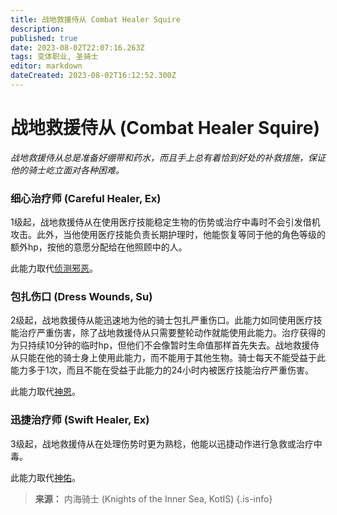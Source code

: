 ```yaml
---
title: 战地救援侍从 Combat Healer Squire
description: 
published: true
date: 2023-08-02T22:07:16.263Z
tags: 变体职业, 圣骑士
editor: markdown
dateCreated: 2023-08-02T16:12:52.300Z
---
```


# 战地救援侍从 (Combat Healer Squire)
*战地救援侍从总是准备好绷带和药水，而且手上总有着恰到好处的补救措施，保证他的骑士屹立面对各种困难。*

### 细心治疗师 (Careful Healer, Ex)
1级起，战地救援侍从在使用医疗技能稳定生物的伤势或治疗中毒时不会引发借机攻击。此外，当他使用医疗技能负责长期护理时，他能恢复等同于他的角色等级的额外hp，按他的意愿分配给在他照顾中的人。

此能力取代[侦测邪恶](/圣骑士#侦测邪恶-detect-evil-sp)。

### 包扎伤口 (Dress Wounds, Su)
2级起，战地救援侍从能迅速地为他的骑士包扎严重伤口。此能力如同使用医疗技能治疗严重伤害，除了战地救援侍从只需要整轮动作就能使用此能力。治疗获得的为只持续10分钟的临时hp，但他们不会像暂时生命值那样首先失去。战地救援侍从只能在他的骑士身上使用此能力，而不能用于其他生物。骑士每天不能受益于此能力多于1次，而且不能在受益于此能力的24小时内被医疗技能治疗严重伤害。

此能力取代[神恩](/圣骑士#神恩-divine-grace-su)。

### 迅捷治疗师 (Swift Healer, Ex)
3级起，战地救援侍从在处理伤势时更为熟稔，他能以迅捷动作进行急救或治疗中毒。

此能力取代[神佑](/圣骑士#神佑-divine-health-ex)。

> **来源：** 内海骑士 (Knights of the Inner Sea, KotIS)
{.is-info}